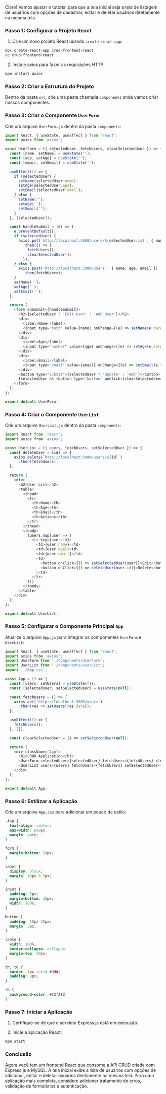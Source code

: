Claro! Vamos ajustar o tutorial para que a tela inicial seja a tela de listagem de usuários com opções de cadastrar, editar e deletar usuários diretamente na mesma tela. 

### Passo 1: Configurar o Projeto React

1. Crie um novo projeto React usando `create-react-app`:

```bash
npx create-react-app crud-frontend-react
cd crud-frontend-react
```

2. Instale axios para fazer as requisições HTTP:

```bash
npm install axios
```

### Passo 2: Criar a Estrutura do Projeto

Dentro da pasta `src`, crie uma pasta chamada `components` onde vamos criar nossos componentes.

### Passo 3: Criar o Componente `UserForm`

Crie um arquivo `UserForm.js` dentro da pasta `components`:

```javascript
import React, { useState, useEffect } from 'react';
import axios from 'axios';

const UserForm = ({ selectedUser, fetchUsers, clearSelectedUser }) => {
  const [name, setName] = useState('');
  const [age, setAge] = useState('');
  const [email, setEmail] = useState('');

  useEffect(() => {
    if (selectedUser) {
      setName(selectedUser.name);
      setAge(selectedUser.age);
      setEmail(selectedUser.email);
    } else {
      setName('');
      setAge('');
      setEmail('');
    }
  }, [selectedUser]);

  const handleSubmit = (e) => {
    e.preventDefault();
    if (selectedUser) {
      axios.put(`http://localhost:3000/users/${selectedUser.id}`, { name, age, email })
        .then(() => {
          fetchUsers();
          clearSelectedUser();
        });
    } else {
      axios.post('http://localhost:3000/users', { name, age, email })
        .then(fetchUsers);
    }
    setName('');
    setAge('');
    setEmail('');
  };

  return (
    <form onSubmit={handleSubmit}>
      <h2>{selectedUser ? 'Edit User' : 'Add User'}</h2>
      <div>
        <label>Name</label>
        <input type="text" value={name} onChange={(e) => setName(e.target.value)} required />
      </div>
      <div>
        <label>Age</label>
        <input type="number" value={age} onChange={(e) => setAge(e.target.value)} required />
      </div>
      <div>
        <label>Email</label>
        <input type="email" value={email} onChange={(e) => setEmail(e.target.value)} required />
      </div>
      <button type="submit">{selectedUser ? 'Update' : 'Add'}</button>
      {selectedUser && <button type="button" onClick={clearSelectedUser}>Cancel</button>}
    </form>
  );
};

export default UserForm;
```

### Passo 4: Criar o Componente `UserList`

Crie um arquivo `UserList.js` dentro da pasta `components`:

```javascript
import React from 'react';
import axios from 'axios';

const UserList = ({ users, fetchUsers, setSelectedUser }) => {
  const deleteUser = (id) => {
    axios.delete(`http://localhost:3000/users/${id}`)
      .then(fetchUsers);
  };

  return (
    <div>
      <h2>User List</h2>
      <table>
        <thead>
          <tr>
            <th>Name</th>
            <th>Age</th>
            <th>Email</th>
            <th>Actions</th>
          </tr>
        </thead>
        <tbody>
          {users.map(user => (
            <tr key={user.id}>
              <td>{user.name}</td>
              <td>{user.age}</td>
              <td>{user.email}</td>
              <td>
                <button onClick={() => setSelectedUser(user)}>Edit</button>
                <button onClick={() => deleteUser(user.id)}>Delete</button>
              </td>
            </tr>
          ))}
        </tbody>
      </table>
    </div>
  );
};

export default UserList;
```

### Passo 5: Configurar o Componente Principal `App`

Atualize o arquivo `App.js` para integrar os componentes `UserForm` e `UserList`:

```javascript
import React, { useState, useEffect } from 'react';
import axios from 'axios';
import UserForm from './components/UserForm';
import UserList from './components/UserList';
import './App.css';

const App = () => {
  const [users, setUsers] = useState([]);
  const [selectedUser, setSelectedUser] = useState(null);

  const fetchUsers = () => {
    axios.get('http://localhost:3000/users')
      .then(res => setUsers(res.data));
  };

  useEffect(() => {
    fetchUsers();
  }, []);

  const clearSelectedUser = () => setSelectedUser(null);

  return (
    <div className="App">
      <h1>CRUD Application</h1>
      <UserForm selectedUser={selectedUser} fetchUsers={fetchUsers} clearSelectedUser={clearSelectedUser} />
      <UserList users={users} fetchUsers={fetchUsers} setSelectedUser={setSelectedUser} />
    </div>
  );
};

export default App;
```

### Passo 6: Estilizar a Aplicação

Crie um arquivo `App.css` para adicionar um pouco de estilo:

```css
.App {
  text-align: center;
  max-width: 800px;
  margin: auto;
}

form {
  margin-bottom: 20px;
}

label {
  display: block;
  margin: 10px 0 5px;
}

input {
  padding: 5px;
  margin-bottom: 10px;
  width: 100%;
}

button {
  padding: 10px 20px;
  margin: 5px;
}

table {
  width: 100%;
  border-collapse: collapse;
  margin-top: 20px;
}

th, td {
  border: 1px solid #ddd;
  padding: 8px;
}

th {
  background-color: #f2f2f2;
}
```

### Passo 7: Iniciar a Aplicação

1. Certifique-se de que o servidor Express.js está em execução.

2. Inicie a aplicação React:

```bash
npm start
```

### Conclusão

Agora você tem um frontend React que consome a API CRUD criada com Express.js e MySQL. A tela inicial exibe a lista de usuários com opções de adicionar, editar e deletar usuários diretamente na mesma tela. Para uma aplicação mais completa, considere adicionar tratamento de erros, validação de formulários e autenticação.